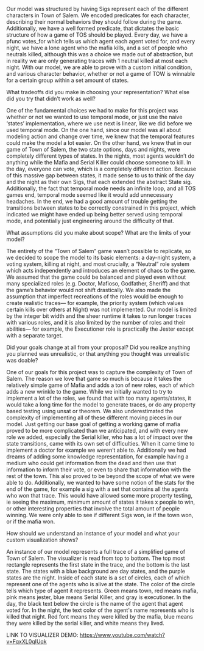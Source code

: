 Our model was structured by having Sigs represent each of the different characters in Town of Salem. We encoded predicates for each character, describing their normal behaviors they should follow during the game. Additionally, we have a well formed predicate, that dictates the basic structure of how a game of TOS should be played. Every day, we have a pfunc votes_for which tells us which agent each agent voted for, and every night, we have a lone agent who the mafia kills, and a set of people who neutrals killed, although this was a choice we made out of abstraction, but in reality we are only generating traces with 1 neutral killed at most each night. With our model, we are able to prove with a custom initial condition, and various character behavior, whether or not a game of TOW is winnable for a certain group within a set amount of states. 


What tradeoffs did you make in choosing your representation? What else did you try that didn’t work as well?

One of the fundamental choices we had to make for this project was whether or not we wanted to use temporal mode, or just use the naive ‘states’ implementation, where we use next is linear, like we did before we used temporal mode. On the one hand, since our model was all about modeling action and change over time, we knew that the temporal features could make the model a lot easier. On the other hand, we knew that in our game of Town of Salem, the two state options, days and nights, were completely different types of states. In the nights, most agents wouldn’t do anything while the Mafia and Serial Killer could choose someone to kill. In the day, everyone can vote, which is a completely different action. Because of this massive gap between states, it made sense to us to think of the day and the night as their own Sigs, that each extended the abstract State sig. Additionally, the fact that temporal mode needs an infinite loop, and all TOS games end, temporal mode seemed like it would add unnecessary headaches. In the end, we had a good amount of trouble getting the transitions between states to be correctly constrained in this project, which indicated we might have ended up being better served using temporal mode, and potentially just engineering around the difficulty of that. 


What assumptions did you make about scope? What are the limits of your model?

The entirety of the “Town of Salem” game wasn’t possible to replicate, so we decided to scope the model to its basic elements: a day-night system, a voting system, killing at night, and most crucially, a “Neutral” role system which acts independently and introduces an element of chaos to the game.
We assumed that the game could be balanced and played even without many specialized roles (e.g. Doctor, Mafioso, Godfather, Sheriff) and that the game’s behavior would not shift drastically. We also made the assumption that imperfect recreations of the roles would be enough to create realistic traces— for example, the priority system (which values certain kills over others at Night) was not implemented.
Our model is limited by the integer bit width and the sheer runtime it takes to run longer traces with various roles, and it is also limited by the number of roles and their abilities— for example, the Executioner role is practically the Jester except with a separate target.


Did your goals change at all from your proposal? Did you realize anything you planned was unrealistic, or that anything you thought was unrealistic was doable?

One of our goals for this project was to capture the complexity of Town of Salem. The reason we love that game so much is because it takes the relatively simple game of Mafia and adds a ton of new roles, each of which adds a new wrinkle to the game. While we initially wanted to try to implement a lot of the roles, we found that with too many agents/states, it would take a long time for the model to generate traces, or do any property based testing using unsat or theorem. We also underestimated the complexity of implementing all of these different moving pieces in our model. Just getting our base goal of getting a working game of mafia proved to be more complicated than we anticipated, and with every new role we added, especially the Serial killer, who has a lot of impact over the state transitions, came with its own set of difficulties. When it came time to implement a doctor for example we weren’t able to. Additionally we had dreams of adding some knowledge representation, for example having a medium who could get information from the dead and then use that information to inform their vote, or even to share that information with the rest of the town. This also proved to be beyond the scope of what we were able to do. Additionally, we wanted to have some notion of the stats for the end of the game, for example a sig with a set that contains all the agents who won that trace. This would have allowed some more property testing, ie seeing the maximum, minimum amount of states it takes x people to win, or other interesting properties that involve the total amount of people winning. We were only able to see if different Sigs won, ie if the town won, or if the mafia won. 


How should we understand an instance of your model and what your custom visualization shows?

An instance of our model represents a full trace of a simplified game of Town of Salem. The visualizer is read from top to bottom. The top most rectangle represents the first state in the trace, and the bottom is the last state. The states with a blue background are day states, and the purple states are the night. Inside of each state is a set of circles, each of which represent one of the agents who is alive at the state. The color of the circle tells which type of agent it represents. Green means town, red means mafia, pink means jester, blue means Serial Killer, and gray is executioner. In the day, the black text below the circle is the name of the agent that agent voted for. In the night, the text color of the agent's name represents who is killed that night. Red font means they were killed by the mafia, blue means they were killed by the serial killer, and white means they lived. 


LINK TO VISUALIZER DEMO: https://www.youtube.com/watch?v=FqxXL0qIUqk
